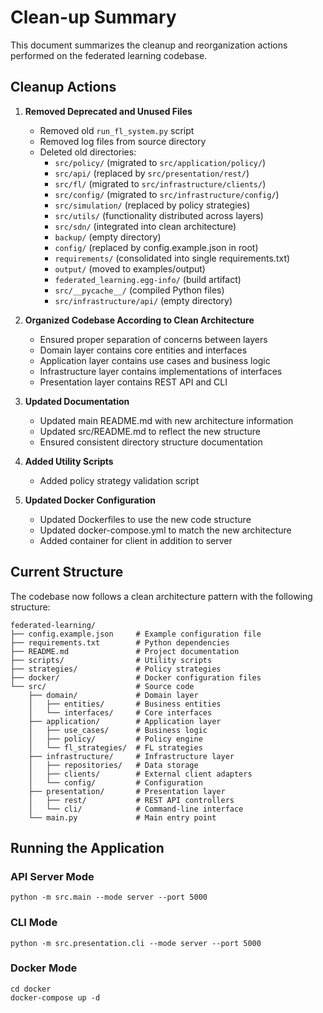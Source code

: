 # Clean-up Summary

This document summarizes the cleanup and reorganization actions performed on the federated learning codebase.

## Cleanup Actions

1. **Removed Deprecated and Unused Files**
   - Removed old `run_fl_system.py` script 
   - Removed log files from source directory
   - Deleted old directories:
     - `src/policy/` (migrated to `src/application/policy/`)
     - `src/api/` (replaced by `src/presentation/rest/`)
     - `src/fl/` (migrated to `src/infrastructure/clients/`)
     - `src/config/` (migrated to `src/infrastructure/config/`)
     - `src/simulation/` (replaced by policy strategies)
     - `src/utils/` (functionality distributed across layers)
     - `src/sdn/` (integrated into clean architecture)
     - `backup/` (empty directory)
     - `config/` (replaced by config.example.json in root)
     - `requirements/` (consolidated into single requirements.txt)
     - `output/` (moved to examples/output)
     - `federated_learning.egg-info/` (build artifact)
     - `src/__pycache__/` (compiled Python files)
     - `src/infrastructure/api/` (empty directory)

2. **Organized Codebase According to Clean Architecture**
   - Ensured proper separation of concerns between layers
   - Domain layer contains core entities and interfaces
   - Application layer contains use cases and business logic
   - Infrastructure layer contains implementations of interfaces
   - Presentation layer contains REST API and CLI

3. **Updated Documentation**
   - Updated main README.md with new architecture information
   - Updated src/README.md to reflect the new structure
   - Ensured consistent directory structure documentation

4. **Added Utility Scripts**
   - Added policy strategy validation script

5. **Updated Docker Configuration**
   - Updated Dockerfiles to use the new code structure
   - Updated docker-compose.yml to match the new architecture
   - Added container for client in addition to server

## Current Structure

The codebase now follows a clean architecture pattern with the following structure:

```
federated-learning/
├── config.example.json     # Example configuration file
├── requirements.txt        # Python dependencies
├── README.md               # Project documentation
├── scripts/                # Utility scripts
├── strategies/             # Policy strategies
├── docker/                 # Docker configuration files
└── src/                    # Source code
    ├── domain/             # Domain layer
    │   ├── entities/       # Business entities
    │   └── interfaces/     # Core interfaces
    ├── application/        # Application layer
    │   ├── use_cases/      # Business logic
    │   ├── policy/         # Policy engine
    │   └── fl_strategies/  # FL strategies
    ├── infrastructure/     # Infrastructure layer
    │   ├── repositories/   # Data storage
    │   ├── clients/        # External client adapters
    │   └── config/         # Configuration
    ├── presentation/       # Presentation layer
    │   ├── rest/           # REST API controllers
    │   └── cli/            # Command-line interface
    └── main.py             # Main entry point
```

## Running the Application

### API Server Mode

```
python -m src.main --mode server --port 5000
```

### CLI Mode

```
python -m src.presentation.cli --mode server --port 5000
```

### Docker Mode

```
cd docker
docker-compose up -d
``` 